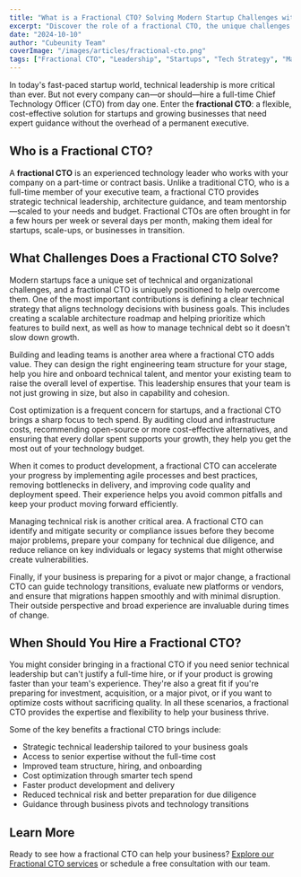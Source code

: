 ```yaml
---
title: "What is a Fractional CTO? Solving Modern Startup Challenges with Flexible Tech Leadership"
excerpt: "Discover the role of a fractional CTO, the unique challenges they solve for startups, and how to leverage expert technical leadership without the full-time cost."
date: "2024-10-10"
author: "Cubeunity Team"
coverImage: "/images/articles/fractional-cto.png"
tags: ["Fractional CTO", "Leadership", "Startups", "Tech Strategy", "Management"]
---
```


In today's fast-paced startup world, technical leadership is more critical than ever. But not every company can—or should—hire a full-time Chief Technology Officer (CTO) from day one. Enter the **fractional CTO**: a flexible, cost-effective solution for startups and growing businesses that need expert guidance without the overhead of a permanent executive.

## Who is a Fractional CTO?

A **fractional CTO** is an experienced technology leader who works with your company on a part-time or contract basis. Unlike a traditional CTO, who is a full-time member of your executive team, a fractional CTO provides strategic technical leadership, architecture guidance, and team mentorship—scaled to your needs and budget. Fractional CTOs are often brought in for a few hours per week or several days per month, making them ideal for startups, scale-ups, or businesses in transition.

## What Challenges Does a Fractional CTO Solve?

Modern startups face a unique set of technical and organizational challenges, and a fractional CTO is uniquely positioned to help overcome them. One of the most important contributions is defining a clear technical strategy that aligns technology decisions with business goals. This includes creating a scalable architecture roadmap and helping prioritize which features to build next, as well as how to manage technical debt so it doesn't slow down growth.

Building and leading teams is another area where a fractional CTO adds value. They can design the right engineering team structure for your stage, help you hire and onboard technical talent, and mentor your existing team to raise the overall level of expertise. This leadership ensures that your team is not just growing in size, but also in capability and cohesion.

Cost optimization is a frequent concern for startups, and a fractional CTO brings a sharp focus to tech spend. By auditing cloud and infrastructure costs, recommending open-source or more cost-effective alternatives, and ensuring that every dollar spent supports your growth, they help you get the most out of your technology budget.

When it comes to product development, a fractional CTO can accelerate your progress by implementing agile processes and best practices, removing bottlenecks in delivery, and improving code quality and deployment speed. Their experience helps you avoid common pitfalls and keep your product moving forward efficiently.

Managing technical risk is another critical area. A fractional CTO can identify and mitigate security or compliance issues before they become major problems, prepare your company for technical due diligence, and reduce reliance on key individuals or legacy systems that might otherwise create vulnerabilities.

Finally, if your business is preparing for a pivot or major change, a fractional CTO can guide technology transitions, evaluate new platforms or vendors, and ensure that migrations happen smoothly and with minimal disruption. Their outside perspective and broad experience are invaluable during times of change.

## When Should You Hire a Fractional CTO?

You might consider bringing in a fractional CTO if you need senior technical leadership but can't justify a full-time hire, or if your product is growing faster than your team's experience. They're also a great fit if you're preparing for investment, acquisition, or a major pivot, or if you want to optimize costs without sacrificing quality. In all these scenarios, a fractional CTO provides the expertise and flexibility to help your business thrive.

Some of the key benefits a fractional CTO brings include:

- Strategic technical leadership tailored to your business goals
- Access to senior expertise without the full-time cost
- Improved team structure, hiring, and onboarding
- Cost optimization through smarter tech spend
- Faster product development and delivery
- Reduced technical risk and better preparation for due diligence
- Guidance through business pivots and technology transitions

## Learn More

Ready to see how a fractional CTO can help your business? [Explore our Fractional CTO services](/services/fractional-cto) or schedule a free consultation with our team. 